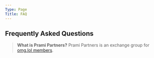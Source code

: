 ```yaml
---
Type: Page
Title: FAQ
---
```


## Frequently Asked Questions

> **What is Prami Partners?** 
Prami Partners is an exchange group for [omg.lol members](https://home.omg.lol/referred-by/georgeprobably). 